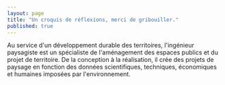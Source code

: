 ```yaml
---
layout: page
title: "Un croquis de réflexions, merci de gribouiller."
published: true
---
```


Au service d'un développement durable des territoires, l'ingénieur paysagiste est un spécialiste de l'aménagement des espaces publics et du projet de territoire. De la conception à la réalisation, il crée des projets de paysage en fonction des données scientifiques, techniques, économiques et humaines imposées par l'environnement.
